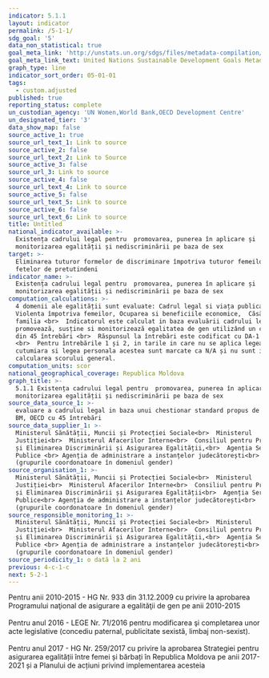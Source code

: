 ```yaml
---
indicator: 5.1.1
layout: indicator
permalink: /5-1-1/
sdg_goal: '5'
data_non_statistical: true
goal_meta_link: 'http://unstats.un.org/sdgs/files/metadata-compilation/Metadata-Goal-5.pdf'
goal_meta_link_text: United Nations Sustainable Development Goals Metadata (pdf 634kB)
graph_type: line
indicator_sort_order: 05-01-01
tags:
  - custom.adjusted
published: true
reporting_status: complete
un_custodian_agency: 'UN Women,World Bank,OECD Development Centre'
un_designated_tier: '3'
data_show_map: false
source_active_1: true
source_url_text_1: Link to source
source_active_2: false
source_url_text_2: Link to Source
source_active_3: false
source_url_3: Link to source
source_active_4: false
source_url_text_4: Link to source
source_active_5: false
source_url_text_5: Link to source
source_active_6: false
source_url_text_6: Link to source
title: Untitled
national_indicator_available: >-
  Existența cadrului legal pentru  promovarea, punerea în aplicare și 
  monitorizarea egalității și nediscriminării pe baza de sex
target: >-
  Eliminarea tuturor formelor de discriminare împotriva tuturor femeilor și
  fetelor de pretutindeni
indicator_name: >-
  Existența cadrului legal pentru  promovarea, punerea în aplicare și 
  monitorizarea egalității și nediscriminării pe baza de sex
computation_calculations: >-
  4 domenii ale egalității sunt evaluate: Cadrul legal si viața publica,
  Violenta împotriva femeilor, Ocuparea si beneficiile economice,  Căsătoria si
  familia <br>  Indicatorul este calculat in baza evaluării cadrului legal care
  promovează, susține si monitorizează egalitatea de gen utilizând un chestionar
  din 45 întrebări <br>  Răspunsul la întrebări este codificat cu DA-1 sau NU-0
  <br>  Pentru întrebările 1 și 2, in tarile in care nu se aplica legea
  cutumiara si legea personala acestea sunt marcate ca N/A și nu sunt incluse în
  calcularea scorului general.
computation_units: scor
national_geographical_coverage: Republica Moldova
graph_title: >-
  5.1.1 Existența cadrului legal pentru  promovarea, punerea în aplicare și 
  monitorizarea egalității și nediscriminării pe baza de sex
source_data_source_1: >-
  evaluare a cadrului legal in baza unui chestionar standard propus de UN Women,
  BM, OECD cu 45 întrebări
source_data_supplier_1: >-
  Ministerul Sănătății, Muncii și Protecției Sociale<br>  Ministerul
  Justiției<br>  Ministerul Afacerilor Interne<br>  Consiliul pentru Prevenirea
  și Eliminarea Discriminării și Asigurarea Egalității,<br>  Agenția Servicii
  Publice <br> Agenția de administrare a instanțelor judecătorești<br>  APC
  (grupurile coordonatoare în domeniul gender)
source_organisation_1: >-
  Ministerul Sănătății, Muncii și Protecției Sociale<br>  Ministerul
  Justiției<br>  Ministerul Afacerilor Interne<br>  Consiliul pentru Prevenirea
  și Eliminarea Discriminării și Asigurarea Egalității<br>  Agenția Servicii
  Publice<br> Agenția de administrare a instanțelor judecătorești<br>  APC
  (grupurile coordonatoare în domeniul gender)
source_responsible_monitoring_1: >-
  Ministerul Sănătății, Muncii și Protecției Sociale<br>  Ministerul
  Justiției<br>  Ministerul Afacerilor Interne<br>  Consiliul pentru Prevenirea
  și Eliminarea Discriminării și Asigurarea Egalității,<br>  Agenția Servicii
  Publice <br> Agenția de administrare a instanțelor judecătorești<br>  APC
  (grupurile coordonatoare în domeniul gender)
source_periodicity_1: o dată la 2 ani
previous: 4-c-1-c
next: 5-2-1
---
```

Pentru anii 2010-2015 - HG Nr. 933 din  31.12.2009 cu privire la aprobarea Programului naţional de asigurare a egalităţii de gen pe anii 2010-2015<br>	
Pentru anul 2016 - LEGE Nr. 71/2016 pentru modificarea şi completarea unor acte legislative (concediu paternal, publicitate sexistă, limbaj non-sexist). <br>	
Pentru anul 2017 - HG Nr. 259/2017 cu privire la aprobarea Strategiei pentru asigurarea egalității între femei și bărbați în Republica Moldova pe anii 2017-2021 și a Planului de acțiuni privind implementarea acesteia
